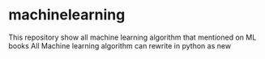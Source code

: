 # machinelearning
This repository show all machine learning algorithm that mentioned on ML books
All Machine learning algorithm can rewrite in python as new 
